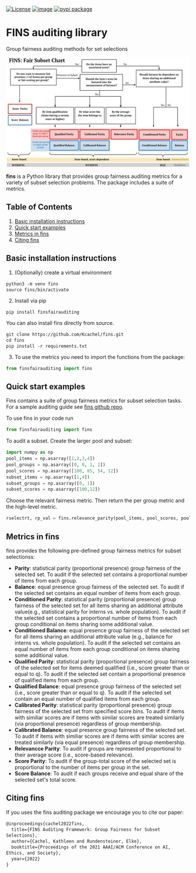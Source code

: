 [![License](https://img.shields.io/badge/License-Apache_2.0-blue.svg)](https://opensource.org/licenses/Apache-2.0)
[![image](https://img.shields.io/pypi/status/finsfairauditing.svg)](https://pypi.org/project/finsfairauditing/)
[![pypi package](https://img.shields.io/pypi/v/finsfairauditing.svg)](https://pypi.python.org/pypi/finsfairauditing/)

# FINS auditing library

Group fairness auditing methods for set selections

<p align="center">
<img src="assets/FSC.jpg" height="300" width="500">
</p>

**fins** is a Python library that provides group fairness auditing metrics for a variety of subset selection problems. The package includes a suite of metrics.



## Table of Contents
1. [Basic installation instructions](#basic-installation-instructions)
2. [Quick start examples](#quick-start-examples)
3. [Metrics in fins](#metrics-in-fins)
4. [Citing fins](#citing-fins)



## Basic installation instructions
1. (Optionally) create a virtual environment
```
python3 -m venv fins
source fins/bin/activate
```
2. Install via pip
```
pip install finsfairauditing
```
You can also install fins directly from source.
```
git clone https://github.com/Kcachel/fins.git
cd fins
pip install -r requirements.txt
```
3. To use the metrics you need to import the functions from the package:
```python
from finsfairauditing import fins
```

## Quick start examples
Fins contains a suite of group fairness metrics for subset selection tasks.
For a sample auditing guide see [fins github repo](https://github.com/KCachel/fins).

To use fins in your code run

```py
from finsfairauditing import fins
```

To audit a subset. Create the larger pool and subset:

```py
import numpy as np
pool_items = np.asarray([1,2,3,4])
pool_groups = np.asarray([0, 0, 1, 1])
pool_scores = np.asarray([100, 85, 54, 12])
subset_items = np.asarray([1,4])
subset_groups = np.asarray([0, 1])
subset_scores = np.asarray([100,12])
```
Choose the relevant fairness metric. Then return the per group metric and the high-level metric.
```py
rselectrt, rp_val = fins.relevance_parity(pool_items, pool_scores, pool_groups, subset_items, subset_scores, subset_groups)
```
## Metrics in fins
fins provides the following pre-defined group fairness metrics for subset selectionss:
- **Parity**: statistical parity (proportional presence) group fairness of the selected set. To audit if the selected set contains a proportional number of items from each group.
- **Balance**: equal presence group fairness of the selected set. To audit if the selected set contains an equal number of items from each group.
- **Conditioned Parity**: statistical parity (proportional presence) group fairness of the selected set for all items sharing an additional attribute value(e.g., statistical parity for interns vs. whole population). To audit if the selected set contains a proportional number of items from each group conditional on items sharing some additional value.
- **Conditioned Balance**: equal presence group fairness of the selected set for all items sharing an additional attribute value (e.g., balance for interns vs. whole population). To audit if the selected set contains an equal number of items from each group conditional on items sharing some additional value.
- **Qualified Parity**: statistical parity (proportional presence) group fairness of the selected set for items deemed qualified (i.e., score greater than or equal to  q). To audit if the selected set contain a proportional presence of qualified items from each group.
- **Qualified Balance**: equal presence group fairness of the selected set (i.e., score greater than or equal to  q). To audit if the selected set contain an equal number of qualified items from each group.
- **Calibrated Parity**: statistical parity (proportional presence) group fairness of the selected set from specified score bins. To audit if items with similiar scores are if items with similar scores are treated similarly (via proportional presence) regardless of group membership.
- **Calibrated Balance**: equal presence group fairness of the selected set.  To audit if items with similiar scores are if items with similar scores are treated similarly (via equal presence) regardless of group membership.
- **Relevancce Parity**: To audit if groups are represented proportional to their average score (i.e., score-based relevance).
- **Score Parity**: To audit if the group-total score of the selected set is proportional to the number of items per group in the set.
- **Score Balance**: To audit if each groups receive and equal share of the selected set's total score.

## Citing fins
If you uses the fins auditing package we encourage
you to cite our paper:
```
@inproceedings{cachel2022fins,
  title={FINS Auditing Framework: Group Fairness for Subset Selections},
  author={Cachel, Kathleen and Rundensteiner, Elke},
  booktitle={Proceedings of the 2021 AAAI/ACM Conference on AI, Ethics, and Society},
  year={2022}
}
```

